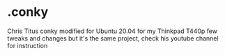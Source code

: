 # .conky

Chris Titus conky modified for Ubuntu 20.04 for my Thinkpad T440p few tweaks and changes but it's the same project, check his youtube channel for instruction
